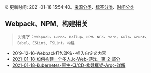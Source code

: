 :alarm_clock: 更新时间: 2021-01-18 15:54:40。[来源分类](../README.md)、[标签分类](../TAGS.md)、[时间分类](../TIMELINE.md)

## Webpack、NPM、构建相关


> 关键字：`Webpack`、`Lerna`、`Rollup`、`NPM`、`NPX`、`Yarn`、`Gulp`、`Grunt`、`Babel`、`ESLint`、`TSLint`、`构建`



- [2019-12-16-Webpack打包改造--插入自定义内容](https://juejin.im/post/5df4a220f265da33de3a74b0) 
- [2021-01-18-如何构建一个多人.io-Web-游戏，第-2-部分](https://www.v2ex.com/t/746111) 
- [2021-01-18-Kubernetes-原生-CI/CD-构建框架-Argo-详解](https://toutiao.io/k/y0ieaw4) 